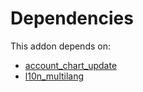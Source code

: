 # Dependencies

This addon depends on:

- [account_chart_update](../../../../odoo-bringout-oca-account-financial-tools-account_chart_update)
- [l10n_multilang](../../../../../oca-ocb-l10n_me-africa/odoo-bringout-oca-ocb-l10n_multilang)
